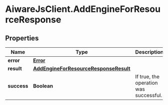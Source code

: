 # AiwareJsClient.AddEngineForResourceResponse

## Properties

Name | Type | Description | Notes
------------ | ------------- | ------------- | -------------
**error** | [**Error**](Error.md) |  | [optional] 
**result** | [**AddEngineForResourceResponseResult**](AddEngineForResourceResponseResult.md) |  | [optional] 
**success** | **Boolean** | If true, the operation was successful. | [optional] 


